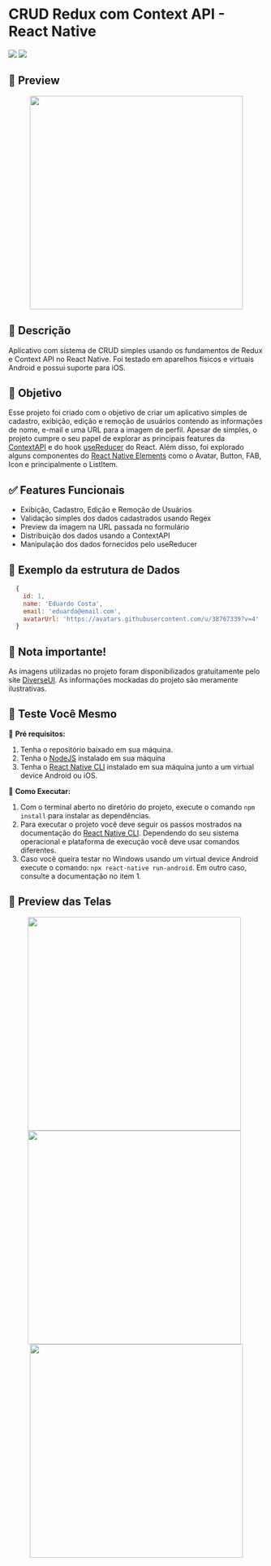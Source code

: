 # CRUD Redux com Context API - React Native
[![](https://img.shields.io/badge/version-0.0.1-yellow)](#) 
[![](https://img.shields.io/badge/license-MIT-green)](https://github.com/duduCMT/React-Native-Calculator/blob/master/LICENSE) 
## 📸 Preview

<p align="center">
  <img src=".github/assets/img/preview01.gif" style="height: 420px;" />
</p>

## 📝 **Descrição**

Aplicativo com sistema de CRUD simples usando os fundamentos de Redux e Context API no React Native. Foi testado em aparelhos físicos e virtuais Android e possui suporte para iOS.

## 🚀 **Objetivo**

Esse projeto foi criado com o objetivo de criar um aplicativo simples de cadastro, exibição, edição e remoção de usuários contendo as informações de nome, e-mail e uma URL para a imagem de perfil. Apesar de simples, o projeto cumpre o seu papel de explorar as principais features da [ContextAPI](https://pt-br.reactjs.org/docs/context.html) e do hook [useReducer](https://pt-br.reactjs.org/docs/hooks-reference.html#usereducer) do React. Além disso, foi explorado alguns componentes do [React Native Elements](https://reactnativeelements.com/docs) como o Avatar, Button, FAB, Icon e principalmente o ListItem.

## ✅ Features Funcionais
- Exibição, Cadastro, Edição e Remoção de Usuários
- Validação simples dos dados cadastrados usando Regex
- Preview da imagem na URL passada no formulário
- Distribuição dos dados usando a ContextAPI
- Manipulação dos dados fornecidos pelo useReducer

## 📎 Exemplo da estrutura de Dados
```javascript
  {
    id: 1,
    name: 'Eduardo Costa',
    email: 'eduardo@email.com',
    avatarUrl: 'https://avatars.githubusercontent.com/u/38767339?v=4'
  }
````

## 📌 Nota importante!

As imagens utilizadas no projeto foram disponibilizados gratuitamente pelo site [DiverseUI](https://diverseui.com/). As informações mockadas do projeto são meramente ilustrativas.

## 🔎 Teste Você Mesmo
📌 **Pré requisitos:**
1. Tenha o repositório baixado em sua máquina.
2. Tenha o [NodeJS](https://nodejs.org/) instalado em sua máquina
3. Tenha o [React Native CLI](https://reactnative.dev/docs/environment-setup) instalado em sua máquina junto a um virtual device Android ou iOS.

🚩 **Como Executar:**
1. Com o terminal aberto no diretório do projeto, execute o comando `npm install` para instalar as dependências.
2. Para executar o projeto você deve seguir os passos mostrados na documentação do [React Native CLI](https://reactnative.dev/docs/environment-setup). Dependendo do seu sistema operacional e plataforma de execução você deve usar comandos diferentes.
3. Caso você queira testar no Windows usando um virtual device Android execute o comando: ` npx react-native run-android `. Em outro caso, consulte a documentação no item 1.

## 📸 Preview das Telas

<p align="center">
  <img src=".github/assets/img/preview01.png" style="height: 420px; margin-right: 8px">
  <img src=".github/assets/img/preview02.png" style="height: 420px; margin-right: 8px">
  <img src=".github/assets/img/preview03.png" style="height: 420px;" />
</p>
   











